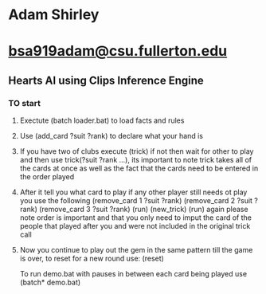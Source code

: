 # Adam Shirley
# bsa919adam@csu.fullerton.edu
## Hearts AI using Clips Inference Engine

### TO start 
1. Exectute (batch loader.bat) to load facts and rules
2. Use (add_card ?suit ?rank) to declare what your hand is
3. If you have two of clubs execute (trick) if not then wait for other to play and then use trick(?suit ?rank ...), its important to note trick takes all of the cards at once as well as the fact that the cards need to be entered in the order played
4. After it tell you what card to play if any other player still needs ot play you use the following
    (remove_card 1 ?suit ?rank)
    (remove_card 2 ?suit ?rank)
    (remove_card 3 ?suit ?rank)
    (run)
    (new_trick)
    (run) 
    again please note order is important and that you only need to imput the card of the people that played after you and were not included in the original trick call
5. Now you continue to play out the gem in the same pattern till the game is over, to reset for a new round use:
   (reset)

   To run demo.bat with pauses in between each card being played use (batch* demo.bat)
